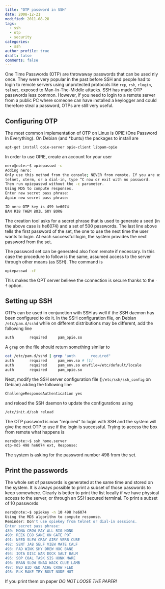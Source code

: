 ```yaml
---
title: "OTP password in SSH"
date: 2008-12-21
modified: 2011-08-28
tags:
  - ssh
  - otp
  - security
categories:
  - ssh
author_profile: true
draft: false
comments: false
---
```


One Time Passwords (OTP) are throwaway passwords that can be used nly once. They were very popular in the past before SSH and people had to login to remote servers using unprotected protocols like `rcp`, `rsh`, `rlogin`, `telnet`, exposed to Man-In-The-Middle attacks. SSH has made OTP passwords less common. However, if you need to login to a remote server from a public PC where someone can have installed a keylogger and could therefore steal a password, OTPs are still very useful.

## Configuring OTP

The most common implementation of OTP on Linux is OPIE (One Password In Everything). On Debian (and *buntu) the packages to install are

```bash
apt-get install opie-server opie-client libpam-opie
```

In order to use OPIE, create an account for your user

```bash
nero@note:~$ opiepasswd -c
Adding nero:
Only use this method from the console; NEVER from remote. If you are using
telnet, xterm, or a dial-in, type ^C now or exit with no password.
Then run opiepasswd without the -c parameter.
Using MD5 to compute responses.
Enter new secret pass phrase:
Again new secret pass phrase:

ID nero OTP key is 499 he6074
BAN RIB THEM BOIL SOY BORG
```

The creation tool asks for a secret phrase that is used to generate a seed (in the above case is he6074) and a set of 500 passwords. The last line above tells the first password of the set, the one to use the next time the user wants to login. At each successful login, the system provides the next password from the set.

The password set can be generated also from remote if necessary. In this case the procedure to follow is the same, assumed access to the server through other means (as SSH). The command is

```bash
opiepasswd -cf
```

This makes the OPT server believe the connection is secure thanks to the `-f` option.

## Setting up SSH

OTPs can be used in conjunction with SSH as well if the SSH daemon has been configured to do it. In the SSH configuration file, on Debian `/etc/pam.d/sshd` while on different distributions may be different, add the following line

```bash
auth       required     pam_opie.so
```

A `grep` on the file should return something similar to

```bash
cat /etc/pam.d/sshd | grep "auth       required"
auth       required     pam_env.so # [1]
auth       required     pam_env.so envfile=/etc/default/locale
auth       required     pam_opie.so
```

Next, modify the SSH server configuration file ()`/etc/ssh/ssh_config` on Debian) adding the following line

```bash
ChallengeResponseAuthentication yes
```

and reload the SSH daemon to update the configurations using

```bash
/etc/init.d/ssh reload
```

The OTP password is now "required" to login with SSH and the system will give the next OTP to use if the login is successful. Trying to access the box from remote what happens is

```bash
nero@note:~$ ssh home.server
otp-md5 498 he6074 ext, Response:
```

The system is asking for the password number 498 from the set.

## Print the passwords

The whole set of passwords is generated at the same time and stored on the system. It is always possible to print a subset of those passwords to keep somewhere. Clearly is better to print the list locally if we have physical access to the server, or through an SSH secured terminal. To print a subset of 10 passwords

```bash
nero@note:~$ opiekey -n 10 498 he6074
Using the MD5 algorithm to compute response.
Reminder: Don't use opiekey from telnet or dial-in sessions.
Enter secret pass phrase:
489: MONA CROW FAY ALL RIG HONK
490: REEK EGO SANE ON GATE POT
491: NEED SLEW CRAY AIRY VERB CUBE
492: SENT JAB SELF VIEW MATE CALF
493: FAD WINK SHY DREW HOC BANE
494: IOTA DISC WAR DOCK SALT BALM
495: SOP COAL TASK SIS HONK MARE
496: BRAN SLOW SNAG WACK CLUE LAMB
497: WED BID RED ACHE CROW FLED
498: ELK RAKE TRY BOUT NODE HUT
```

If you print them on paper _DO NOT LOOSE THE PAPER!_
